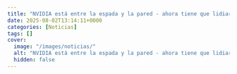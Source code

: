 ```yaml
---
title: "NVIDIA está entre la espada y la pared - ahora tiene que lidiar con la presión de EEUU y la desconfianza de China"
date: 2025-08-02T13:14:11+0000
categories: [Noticias]
tags: []
cover:
  image: "/images/noticias/"
  alt: "NVIDIA está entre la espada y la pared - ahora tiene que lidiar con la presión de EEUU y la desconfianza de China"
  hidden: false
---
```



